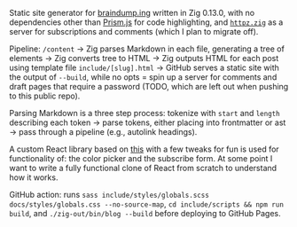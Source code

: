 Static site generator for [braindump.ing](https://braindump.ing) written in Zig 0.13.0, with no dependencies other than [Prism.js](https://prismjs.com/) for code highlighting, and [`httpz.zig`](https://github.com/karlseguin/http.zig) as a server for subscriptions and comments (which I plan to migrate off).

Pipeline: `/content` -> Zig parses Markdown in each file, generating a tree of elements -> Zig converts tree to HTML -> Zig outputs HTML for each post using template file `include/[slug].html` -> GitHub serves a static site with the output of `--build`, while no opts = spin up a server for comments and draft pages that require a password (TODO, which are left out when pushing to this public repo).

Parsing Markdown is a three step process: tokenize with `start` and `length` describing each token -> parse tokens, either placing into frontmatter or ast -> pass through a pipeline (e.g., autolink headings).

A custom React library based on [this](https://pomb.us/build-your-own-react/) with a few tweaks for fun is used for functionality of: the color picker and the subscribe form. At some point I want to write a fully functional clone of React from scratch to understand how it works.

GitHub action: runs `sass include/styles/globals.scss docs/styles/globals.css --no-source-map`, `cd include/scripts && npm run build`, and `./zig-out/bin/blog --build` before deploying to GitHub Pages.
